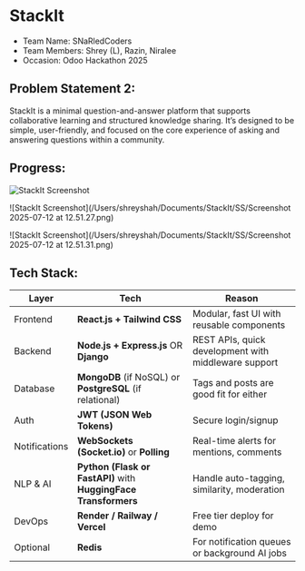 # StackIt
- Team Name: SNaRledCoders
- Team Members: Shrey (L), Razin, Niralee
- Occasion: Odoo Hackathon 2025

## Problem Statement 2: <br>
StackIt is a minimal question-and-answer platform that supports collaborative
learning and structured knowledge sharing. It’s designed to be simple, user-friendly,
and focused on the core experience of asking and answering questions within a community.

## Progress:
![StackIt Screenshot](/Users/shreyshah/Documents/StackIt/SS/Screenshot%202025-07-12%20at%2012.51.22.png)

![StackIt Screenshot](/Users/shreyshah/Documents/StackIt/SS/Screenshot 2025-07-12 at 12.51.27.png)

![StackIt Screenshot](/Users/shreyshah/Documents/StackIt/SS/Screenshot 2025-07-12 at 12.51.31.png)

## Tech Stack:
| Layer         | Tech                                                            | Reason                                               |
| ------------- | --------------------------------------------------------------- | ---------------------------------------------------- |
| Frontend      | **React.js + Tailwind CSS**                                     | Modular, fast UI with reusable components            |
| Backend       | **Node.js + Express.js** OR **Django**                          | REST APIs, quick development with middleware support |
| Database      | **MongoDB** (if NoSQL) or **PostgreSQL** (if relational)        | Tags and posts are good fit for either               |
| Auth          | **JWT (JSON Web Tokens)**                                       | Secure login/signup                                  |
| Notifications | **WebSockets (Socket.io)** or **Polling**                       | Real-time alerts for mentions, comments              |
| NLP & AI      | **Python (Flask or FastAPI)** with **HuggingFace Transformers** | Handle auto-tagging, similarity, moderation          |
| DevOps        | **Render / Railway / Vercel**                                   | Free tier deploy for demo                            |
| Optional      | **Redis**                                                       | For notification queues or background AI jobs        |
 